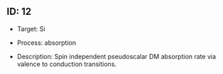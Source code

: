 ## ID: 12

- Target: Si

- Process: absorption

- Description: Spin independent pseudoscalar DM absorption rate via valence to conduction transitions.
